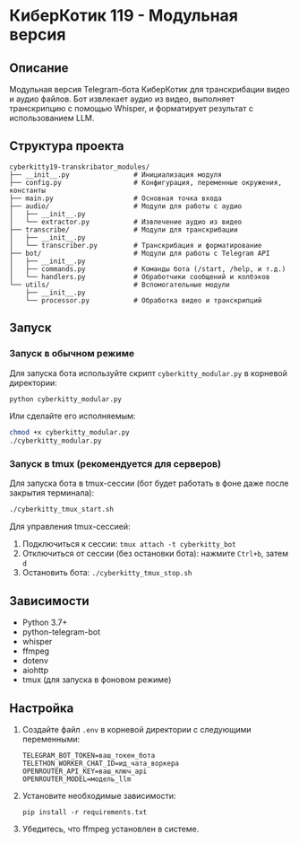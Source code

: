 # КиберКотик 119 - Модульная версия

## Описание
Модульная версия Telegram-бота КиберКотик для транскрибации видео и аудио файлов.
Бот извлекает аудио из видео, выполняет транскрипцию с помощью Whisper, 
и форматирует результат с использованием LLM.

## Структура проекта

```
cyberkitty19-transkribator_modules/
├── __init__.py                # Инициализация модуля
├── config.py                  # Конфигурация, переменные окружения, константы
├── main.py                    # Основная точка входа
├── audio/                     # Модули для работы с аудио
│   ├── __init__.py
│   └── extractor.py           # Извлечение аудио из видео
├── transcribe/                # Модули для транскрибации
│   ├── __init__.py
│   └── transcriber.py         # Транскрибация и форматирование
├── bot/                       # Модули для работы с Telegram API
│   ├── __init__.py
│   ├── commands.py            # Команды бота (/start, /help, и т.д.)
│   └── handlers.py            # Обработчики сообщений и колбэков
└── utils/                     # Вспомогательные модули
    ├── __init__.py
    └── processor.py           # Обработка видео и транскрипций
```

## Запуск

### Запуск в обычном режиме

Для запуска бота используйте скрипт `cyberkitty_modular.py` в корневой директории:

```bash
python cyberkitty_modular.py
```

Или сделайте его исполняемым:

```bash
chmod +x cyberkitty_modular.py
./cyberkitty_modular.py
```

### Запуск в tmux (рекомендуется для серверов)

Для запуска бота в tmux-сессии (бот будет работать в фоне даже после закрытия терминала):

```bash
./cyberkitty_tmux_start.sh
```

Для управления tmux-сессией:

1. Подключиться к сессии: `tmux attach -t cyberkitty_bot`
2. Отключиться от сессии (без остановки бота): нажмите `Ctrl+b`, затем `d`
3. Остановить бота: `./cyberkitty_tmux_stop.sh`

## Зависимости

- Python 3.7+
- python-telegram-bot
- whisper
- ffmpeg
- dotenv
- aiohttp
- tmux (для запуска в фоновом режиме)

## Настройка

1. Создайте файл `.env` в корневой директории с следующими переменными:
   ```
   TELEGRAM_BOT_TOKEN=ваш_токен_бота
   TELETHON_WORKER_CHAT_ID=ид_чата_воркера
   OPENROUTER_API_KEY=ваш_ключ_api
   OPENROUTER_MODEL=модель_llm
   ```

2. Установите необходимые зависимости:
   ```
   pip install -r requirements.txt
   ```

3. Убедитесь, что ffmpeg установлен в системе. 